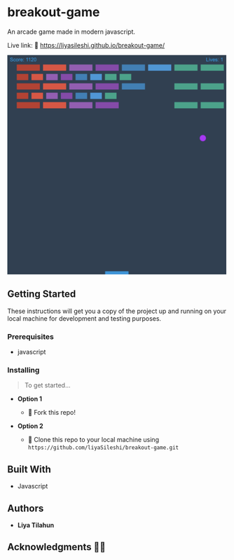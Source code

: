 # breakout-game
An arcade game made in modern javascript.

Live link: 🔗 https://liyasileshi.github.io/breakout-game/

<img src="https://github.com/liyaSileshi/breakout-game/blob/master/images/game.png" width="500" height='auto'>

## Getting Started

These instructions will get you a copy of the project up and running on your local machine for development and testing purposes.

### Prerequisites

- javascript


### Installing

> To get started...


- **Option 1**
    - 🍴 Fork this repo!

- **Option 2**
    - 👯 Clone this repo to your local machine using `https://github.com/liyaSileshi/breakout-game.git`



## Built With

* Javascript



## Authors

* **Liya Tilahun** 


## Acknowledgments 🙏🏽



